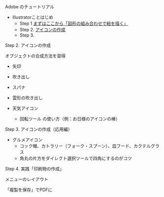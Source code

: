 Adobe のチュートリアル

* Illustratorことはじめ
  * Step 1 [まずはここから「図形の組み合わせで絵を描く」](https://helpx.adobe.com/jp/illustrator/how-to/beginners-tutorial-1.html)
  * Step 2. [アイコンの作成](https://helpx.adobe.com/jp/illustrator/how-to/beginners-tutorial-2.html)
  * Step 3.

Step 2. アイコンの作成

オブジェクトの合成方法を習得
* 矢印
* 吹き出し
* スパナ
* 雲形の吹き出し

* 天気アイコン
  * 回転ツール の使い方（例：お日様のアイコンの棒）

Step 3. アイコンの作成（応用編）

* グルメアイコン
  * コック帽、カトラリー（フォーク・スプーン）、皿フード、カクテルグラス
  * 角丸の片方をダイレクト選択ツールで四角にするのがコツ

Step 4. 実践「印刷物の作成」

メニューのレイアウト

「複製を保存」でPDFに
